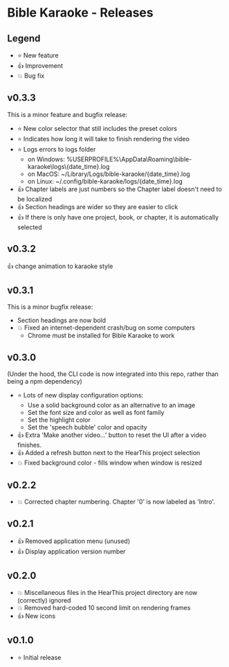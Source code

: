 # Bible Karaoke - Releases

## Legend

* :star: New feature
* :thumbsup: Improvement
* :boom: Bug fix

## v0.3.3

This is a minor feature and bugfix release:

* :star: New color selector that still includes the preset colors
* :star: Indicates how long it will take to finish rendering the video
* :star: Logs errors to logs folder
  * on Windows: %USERPROFILE%\AppData\Roaming\bible-karaoke\logs\\{date_time}.log
  * on MacOS: ~/Library/Logs/bible-karaoke/{date_time}.log
  * on Linux: ~/.config/bible-karaoke/logs/{date_time}.log
* :thumbsup: Chapter labels are just numbers so the Chapter label doesn't need to be localized
* :thumbsup: Section headings are wider so they are easier to click
* :thumbsup: If there is only have one project, book, or chapter, it is automatically selected

## v0.3.2

:thumbsup: change animation to karaoke style

## v0.3.1

This is a minor bugfix release:

* Section headings are now bold
* :boom: Fixed an internet-dependent crash/bug on some computers
    * Chrome must be installed for Bible Karaoke to work

## v0.3.0

(Under the hood, the CLI code is now integrated into this repo, rather than being a npm dependency)

* :star: Lots of new display configuration options:
    * Use a solid background color as an alternative to an image
    * Set the font size and color as well as font family
    * Set the highlight color
    * Set the 'speech bubble' color and opacity
* :thumbsup: Extra 'Make another video...' button to reset the UI after a video finishes.
* :thumbsup: Added a refresh button next to the HearThis project selection
* :boom: Fixed background color - fills window when window is resized

## v0.2.2

* :boom: Corrected chapter numbering. Chapter '0' is now labeled as 'Intro'.

## v0.2.1

* :thumbsup: Removed application menu (unused)
* :thumbsup: Display application version number

## v0.2.0

* :boom: Miscellaneous files in the HearThis project directory are now (correctly) ignored
* :boom: Removed hard-coded 10 second limit on rendering frames
* :thumbsup: New icons

## v0.1.0

* :star: Initial release

